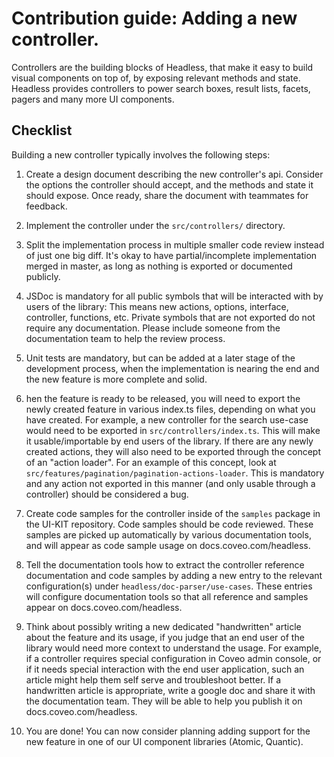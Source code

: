 # Contribution guide: Adding a new controller.

Controllers are the building blocks of Headless, that make it easy to build visual components on top of, by exposing relevant methods and state. Headless provides controllers to power search boxes, result lists, facets, pagers and many more UI components.


## Checklist

Building a new controller typically involves the following steps:

1. Create a design document describing the new controller's api. Consider the options the controller should accept, and the methods and state it should expose. Once ready, share the document with teammates for feedback.

2. Implement the controller under the `src/controllers/` directory.

3. Split the implementation process in multiple smaller code review instead of just one big diff. It's okay to have partial/incomplete implementation merged in master, as long as nothing is exported or documented publicly.

4. JSDoc is mandatory for all public symbols that will be interacted with by users of the library: This means new actions, options, interface, controller, functions, etc. Private symbols that are not exported do not require any documentation. Please include someone from the documentation team to help the review process.

5. Unit tests are mandatory, but can be added at a later stage of the development process, when the implementation is nearing the end and the new feature is more complete and solid.

6. hen the feature is ready to be released, you will need to export the newly created feature in various index.ts files, depending on what you have created. For example, a new controller for the search use-case would need to be exported in `src/controllers/index.ts`. This will make it usable/importable by end users of the library. If there are any newly created actions, they will also need to be exported through the concept of an "action loader". For an example of this concept, look at `src/features/pagination/pagination-actions-loader`. This is mandatory and any action not exported in this manner (and only usable through a controller) should be considered a bug.

7. Create code samples for the controller inside of the `samples` package in the UI-KIT repository. Code samples should be code reviewed. These samples are picked up automatically by various documentation tools, and will appear as code sample usage on docs.coveo.com/headless.

8. Tell the documentation tools how to extract the controller reference documentation and code samples by adding a new entry to the relevant configuration(s) under `headless/doc-parser/use-cases`. These entries will configure documentation tools so that all reference and samples appear on docs.coveo.com/headless.

9. Think about possibly writing a new dedicated "handwritten" article about the feature and its usage, if you judge that an end user of the library would need more context to understand the usage. For example, if a controller requires special configuration in Coveo admin console, or if it needs special interaction with the end user application, such an article might help them self serve and troubleshoot better. If a handwritten article is appropriate, write a google doc and share it with the documentation team. They will be able to help you publish it on docs.coveo.com/headless.

10. You are done! You can now consider planning adding support for the new feature in one of our UI component libraries (Atomic, Quantic).

